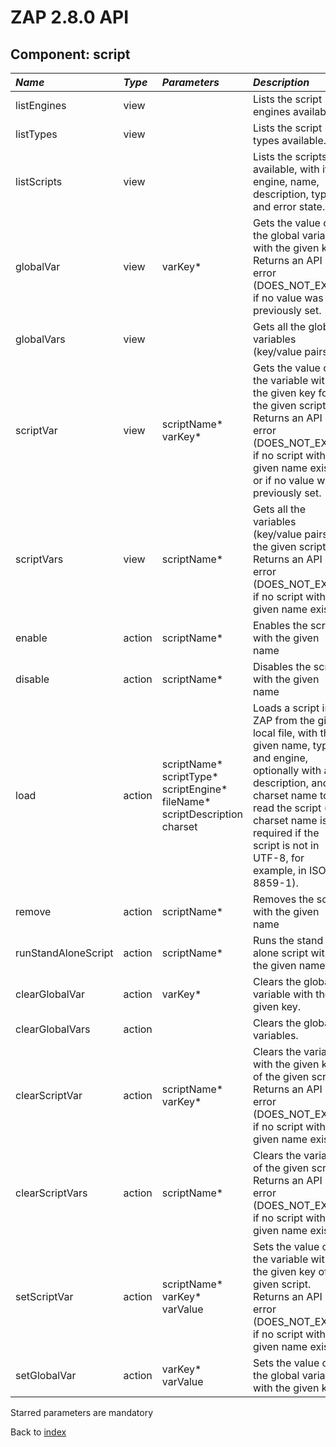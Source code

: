 # ZAP 2.8.0 API
## Component: script
| _Name_ | _Type_ | _Parameters_ | _Description_ |
|:-------|:-------|:-------------|:--------------|
| listEngines| view |  | Lists the script engines available |
| listTypes| view |  | Lists the script types available. |
| listScripts| view |  | Lists the scripts available, with its engine, name, description, type and error state. |
| globalVar| view | varKey*  | Gets the value of the global variable with the given key. Returns an API error (DOES_NOT_EXIST) if no value was previously set. |
| globalVars| view |  | Gets all the global variables (key/value pairs). |
| scriptVar| view | scriptName* varKey*  | Gets the value of the variable with the given key for the given script. Returns an API error (DOES_NOT_EXIST) if no script with the given name exists or if no value was previously set. |
| scriptVars| view | scriptName*  | Gets all the variables (key/value pairs) of the given script. Returns an API error (DOES_NOT_EXIST) if no script with the given name exists. |
| enable| action | scriptName*  | Enables the script with the given name |
| disable| action | scriptName*  | Disables the script with the given name |
| load| action | scriptName* scriptType* scriptEngine* fileName* scriptDescription charset  | Loads a script into ZAP from the given local file, with the given name, type and engine, optionally with a description, and a charset name to read the script (the charset name is required if the script is not in UTF-8, for example, in ISO-8859-1). |
| remove| action | scriptName*  | Removes the script with the given name |
| runStandAloneScript| action | scriptName*  | Runs the stand alone script with the given name |
| clearGlobalVar| action | varKey*  | Clears the global variable with the given key. |
| clearGlobalVars| action |  | Clears the global variables. |
| clearScriptVar| action | scriptName* varKey*  | Clears the variable with the given key of the given script. Returns an API error (DOES_NOT_EXIST) if no script with the given name exists. |
| clearScriptVars| action | scriptName*  | Clears the variables of the given script. Returns an API error (DOES_NOT_EXIST) if no script with the given name exists. |
| setScriptVar| action | scriptName* varKey* varValue  | Sets the value of the variable with the given key of the given script. Returns an API error (DOES_NOT_EXIST) if no script with the given name exists. |
| setGlobalVar| action | varKey* varValue  | Sets the value of the global variable with the given key. |

Starred parameters are mandatory

Back to [index](ApiGen_Index)

